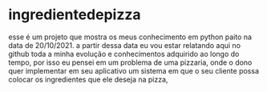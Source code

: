 # ingredientedepizza
esse é um projeto que mostra os meus conhecimento em python paito na data de 20/10/2021. a partir dessa data eu vou estar relatando aqui no github toda a minha evolução e conhecimentos adquirido ao longo do tempo, por isso eu pensei em um problema de uma pizzaria, onde o dono quer implementar em seu aplicativo um sistema em que o seu cliente possa colocar os ingredientes que ele deseja na pizza, 
